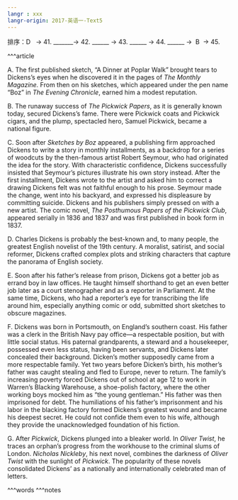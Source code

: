```yaml
---
langr : xxx
langr-origin: 2017-英语一-Text5
---
```


排序：D   → 41. _______→ 42. ______ → 43. ______ → 44. ______ →  B  → 45. 

^^^article

A. The first published sketch, “A Dinner at Poplar Walk” brought tears to Dickens’s eyes when he discovered it in the pages of _The Monthly Magazine._ From then on his sketches, which appeared under the pen name “Boz” in _The Evening Chronicle_, earned him a modest reputation.

B. The runaway success of _The Pickwick Papers_, as it is generally known today, secured Dickens’s fame. There were Pickwick coats and Pickwick cigars, and the plump, spectacled hero, Samuel Pickwick, became a national figure.

C. Soon after _Sketches by Boz_ appeared, a publishing firm approached Dickens to write a story in monthly installments, as a backdrop for a series of woodcuts by the then-famous artist Robert Seymour, who had originated the idea for the story. With characteristic confidence, Dickens successfully insisted that Seymour’s pictures illustrate his own story instead. After the first installment, Dickens wrote to the artist and asked him to correct a drawing Dickens felt was not faithful enough to his prose. Seymour made the change, went into his backyard, and expressed his displeasure by committing suicide. Dickens and his publishers simply pressed on with a new artist. The comic novel, _The Posthumous Papers of the Pickwick Club_, appeared serially in 1836 and 1837 and was first published in book form in 1837.

D. Charles Dickens is probably the best-known and, to many people, the greatest English novelist of the 19th century. A moralist, satirist, and social reformer, Dickens crafted complex plots and striking characters that capture the panorama of English society.

E. Soon after his father’s release from prison, Dickens got a better job as errand boy in law offices. He taught himself shorthand to get an even better job later as a court stenographer and as a reporter in Parliament. At the same time, Dickens, who had a reporter’s eye for transcribing the life around him, especially anything comic or odd, submitted short sketches to obscure magazines.

F. Dickens was born in Portsmouth, on England’s southern coast. His father was a clerk in the British Navy pay office—a respectable position, but with little social status. His paternal grandparents, a steward and a housekeeper, possessed even less status, having been servants, and Dickens later concealed their background. Dicken’s mother supposedly came from a more respectable family. Yet two years before Dicken’s birth, his mother’s father was caught stealing and fled to Europe, never to return. The family’s increasing poverty forced Dickens out of school at age 12 to work in Warren’s Blacking Warehouse, a shoe-polish factory, where the other working boys mocked him as “the young gentleman.” His father was then imprisoned for debt. The humiliations of his father’s imprisonment and his labor in the blacking factory formed Dickens’s greatest wound and became his deepest secret. He could not confide them even to his wife, although they provide the unacknowledged foundation of his fiction.

G. After _Pickwick_, Dickens plunged into a bleaker world. In _Oliver Twist_, he traces an orphan’s progress from the workhouse to the criminal slums of London. _Nicholas Nickleby_, his next novel, combines the darkness of _Oliver Twist_ with the sunlight of _Pickwick_. The popularity of these novels consolidated Dickens’ as a nationally and internationally celebrated man of letters.




^^^words
^^^notes